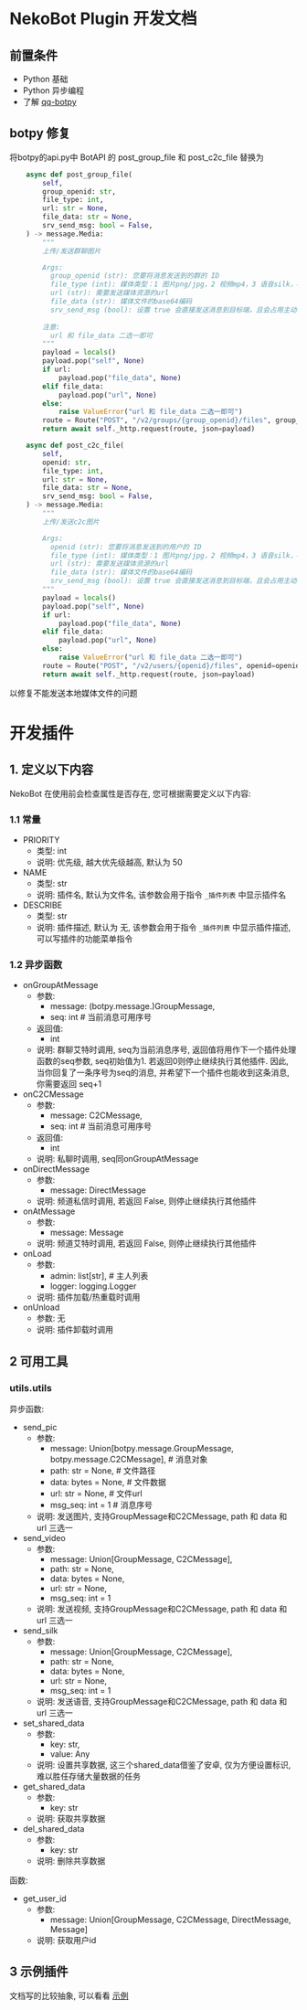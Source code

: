 # NekoBot Plugin 开发文档  

## 前置条件  

- Python 基础  
- Python 异步编程  
- 了解 [qq-botpy](https://bot.q.qq.com/wiki/develop/pythonsdk/)  

## botpy 修复  
将botpy的api.py中 BotAPI 的 post_group_file 和 post_c2c_file 替换为 
```python
    async def post_group_file(
        self,
        group_openid: str,
        file_type: int,
        url: str = None,
        file_data: str = None,
        srv_send_msg: bool = False,
    ) -> message.Media:
        """
        上传/发送群聊图片

        Args:
          group_openid (str): 您要将消息发送到的群的 ID
          file_type (int): 媒体类型：1 图片png/jpg，2 视频mp4，3 语音silk，4 文件（暂不开放）
          url (str): 需要发送媒体资源的url
          file_data (str): 媒体文件的base64编码
          srv_send_msg (bool): 设置 true 会直接发送消息到目标端，且会占用主动消息频次
        
        注意:
          url 和 file_data 二选一即可
        """
        payload = locals()
        payload.pop("self", None)
        if url:
            payload.pop("file_data", None)
        elif file_data:
            payload.pop("url", None)
        else:
            raise ValueError("url 和 file_data 二选一即可")
        route = Route("POST", "/v2/groups/{group_openid}/files", group_openid=group_openid)
        return await self._http.request(route, json=payload)

    async def post_c2c_file(
        self,
        openid: str,
        file_type: int,
        url: str = None,
        file_data: str = None,
        srv_send_msg: bool = False,
    ) -> message.Media:
        """
        上传/发送c2c图片

        Args:
          openid (str): 您要将消息发送到的用户的 ID
          file_type (int): 媒体类型：1 图片png/jpg，2 视频mp4，3 语音silk，4 文件（暂不开放）
          url (str): 需要发送媒体资源的url
          file_data (str): 媒体文件的base64编码
          srv_send_msg (bool): 设置 true 会直接发送消息到目标端，且会占用主动消息频次
        """
        payload = locals()
        payload.pop("self", None)
        if url:
            payload.pop("file_data", None)
        elif file_data:
            payload.pop("url", None)
        else:
            raise ValueError("url 和 file_data 二选一即可")
        route = Route("POST", "/v2/users/{openid}/files", openid=openid)
        return await self._http.request(route, json=payload)
```
以修复不能发送本地媒体文件的问题  

# 开发插件  

## 1. 定义以下内容  

NekoBot 在使用前会检查属性是否存在, 您可根据需要定义以下内容:

### 1.1 常量  

- PRIORITY
    - 类型: int
    - 说明: 优先级, 越大优先级越高, 默认为 50 
- NAME
    - 类型: str
    - 说明: 插件名, 默认为文件名, 该参数会用于指令 `_插件列表` 中显示插件名  
- DESCRIBE
    - 类型: str
    - 说明: 插件描述, 默认为 无, 该参数会用于指令 `_插件列表` 中显示插件描述, 可以写插件的功能菜单指令  

### 1.2 异步函数  

- onGroupAtMessage
    - 参数: 
      - message: (botpy.message.)GroupMessage,
      - seq: int # 当前消息可用序号
    - 返回值:
      - int
    - 说明: 群聊艾特时调用, seq为当前消息序号, 返回值将用作下一个插件处理函数的seq参数, seq初始值为1. 若返回0则停止继续执行其他插件. 因此, 当你回复了一条序号为seq的消息, 并希望下一个插件也能收到这条消息, 你需要返回 seq+1  
- onC2CMessage  
    - 参数: 
      - message: C2CMessage,
      - seq: int # 当前消息可用序号
    - 返回值:
      - int
    - 说明: 私聊时调用, seq同onGroupAtMessage  
- onDirectMessage
    - 参数: 
      - message: DirectMessage
    - 说明: 频道私信时调用, 若返回 False, 则停止继续执行其他插件
- onAtMessage
    - 参数: 
      - message: Message
    - 说明: 频道艾特时调用, 若返回 False, 则停止继续执行其他插件
- onLoad
    - 参数: 
      - admin: list[str], # 主人列表
      - logger: logging.Logger
    - 说明: 插件加载/热重载时调用
- onUnload
    - 参数: 无
    - 说明: 插件卸载时调用

## 2 可用工具

### utils.utils
异步函数:  
- send_pic
    - 参数:
        - message: Union[botpy.message.GroupMessage, botpy.message.C2CMessage], # 消息对象
        - path: str = None, # 文件路径
        - data: bytes = None, # 文件数据
        - url: str = None, # 文件url
        - msg_seq: int = 1 # 消息序号
    - 说明: 发送图片, 支持GroupMessage和C2CMessage, path 和 data 和 url 三选一
- send_video
    - 参数:
        - message: Union[GroupMessage, C2CMessage],
        - path: str = None,
        - data: bytes = None,
        - url: str = None,
        - msg_seq: int = 1
    - 说明: 发送视频, 支持GroupMessage和C2CMessage, path 和 data 和 url 三选一
- send_silk
    - 参数:
        - message: Union[GroupMessage, C2CMessage],
        - path: str = None,
        - data: bytes = None,
        - url: str = None,
        - msg_seq: int = 1
    - 说明: 发送语音, 支持GroupMessage和C2CMessage, path 和 data 和 url 三选一
- set_shared_data
    - 参数:
        - key: str,
        - value: Any
    - 说明: 设置共享数据, 这三个shared_data借鉴了安卓, 仅为方便设置标识, 难以胜任存储大量数据的任务
- get_shared_data
    - 参数:
        - key: str
    - 说明: 获取共享数据
- del_shared_data
    - 参数:
        - key: str
    - 说明: 删除共享数据  

函数:  
- get_user_id
    - 参数:
        - message: Union[GroupMessage, C2CMessage, DirectMessage, Message]
    - 说明: 获取用户id

## 3 示例插件  
文档写的比较抽象, 可以看看 [示例](https://github.com/Pafonshaw/NekoBot/tree/main/plugins/)

